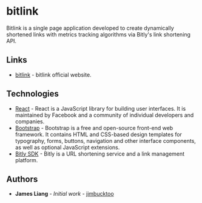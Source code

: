 # bitlink

Bitlink is a single page application developed to create dynamically shortened links with metrics tracking algorithms via Bitly's link shortening API.

## Links

-   [bitlink](https://bitlinks.surge.sh/) - bitlink official website.

## Technologies

-   [React](https://reactjs.org/) - React is a JavaScript library for building user interfaces. It is maintained by Facebook and a community of individual developers and companies.
-   [Bootstrap](https://getbootstrap.com/) - Bootstrap is a free and open-source front-end web framework. It contains HTML and CSS-based design templates for typography, forms, buttons, navigation and other interface components, as well as optional JavaScript extensions.
-   [Bitly SDK](https://bitly.com/) - Bitly is a URL shortening service and a link management platform.

## Authors

-   **James Liang** - _Initial work_ - [jimbucktoo](https://github.com/jimbucktoo/)
